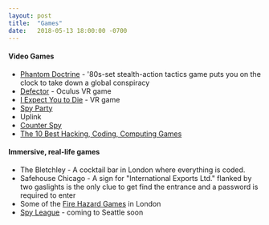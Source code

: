 ```yaml
---
layout: post
title:  "Games"
date:   2018-05-13 18:00:00 -0700
---
```


#### Video Games
* [Phantom Doctrine](http://www.goodshepherd.games/games/phantom-doctrine) - '80s-set stealth-action tactics game puts you on the clock to take down a global conspiracy
* [Defector](https://www.oculus.com/defector/) - Oculus VR game
* [I Expect You to Die](https://iexpectyoutodie.schellgames.com) - VR game
* [Spy Party](http://www.spyparty.com)
* Uplink
* [Counter Spy](http://www.dynamighty.com)
* [The 10 Best Hacking, Coding, Computing Games](https://www.rockpapershotgun.com/2017/11/29/best-hacking-games/)

#### Immersive, real-life games
* The Bletchley - A cocktail bar in London where everything is coded.
* Safehouse Chicago - A sign for "International Exports Ltd." flanked by two gaslights is the only clue to get find the entrance and a password is required to enter
* Some of the [Fire Hazard Games](https://fire-hazard.net/immersive/games) in London
* [Spy League](http://www.spyleague.com) - coming to Seattle soon
